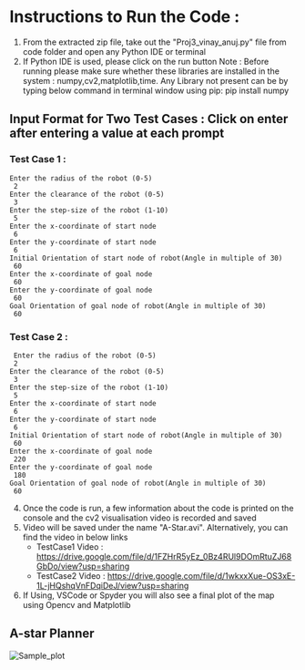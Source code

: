 # Instructions to Run the Code : 

1. From the extracted zip file, take out the "Proj3_vinay_anuj.py" file from code folder and open any Python IDE or terminal
3. If Python IDE is used, please click on the run button
Note : Before running please make sure whether these libraries are installed in the system : numpy,cv2,matplotlib,time.
Any Library not present can be by typing below command in terminal window using pip:
       pip install numpy
       
## Input Format for Two Test Cases : Click on enter after entering a value at each prompt

### Test Case 1 : 
	Enter the radius of the robot (0-5)
	 2
	Enter the clearance of the robot (0-5)
	 3
	Enter the step-size of the robot (1-10)
	 5
	Enter the x-coordinate of start node
	 6
	Enter the y-coordinate of start node
	 6
	Initial Orientation of start node of robot(Angle in multiple of 30)
	 60
	Enter the x-coordinate of goal node
	 60
	Enter the y-coordinate of goal node
	 60
	Goal Orientation of goal node of robot(Angle in multiple of 30)
	 60
### Test Case 2 : 
	 Enter the radius of the robot (0-5)
	 2
	Enter the clearance of the robot (0-5)
	 3
	Enter the step-size of the robot (1-10)
	 5
	Enter the x-coordinate of start node
	 6
	Enter the y-coordinate of start node
	 6
	Initial Orientation of start node of robot(Angle in multiple of 30)
	 60
	Enter the x-coordinate of goal node
	 220
	Enter the y-coordinate of goal node
	 180
	Goal Orientation of goal node of robot(Angle in multiple of 30)
	 60




4. Once the code is run, a few information about the code is printed on the console and the cv2 visualisation video is recorded and saved
5. Video will be saved under the name "A-Star.avi". Alternatively, you can find the video in below links
    - TestCase1 Video : https://drive.google.com/file/d/1FZHrR5yEz_0Bz4RUl9DOmRtuZJ68GbDo/view?usp=sharing
    - TestCase2 Video : https://drive.google.com/file/d/1wkxxXue-OS3xE-1L-jHQshqVnFDqiDeJ/view?usp=sharing
6. If Using, VSCode or Spyder you will also see a final plot of the map using Opencv and Matplotlib




## A-star Planner





![Sample_plot](https://user-images.githubusercontent.com/55183448/226475006-e5c02808-b1dc-49a4-8979-3e692eb371ca.png)







